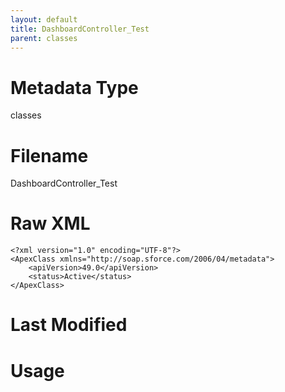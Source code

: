 ```yaml
---
layout: default
title: DashboardController_Test
parent: classes
---
```

# Metadata Type
classes


# Filename 
DashboardController_Test


# Raw XML
```
<?xml version="1.0" encoding="UTF-8"?>
<ApexClass xmlns="http://soap.sforce.com/2006/04/metadata">
    <apiVersion>49.0</apiVersion>
    <status>Active</status>
</ApexClass>
```


# Last Modified


# Usage
